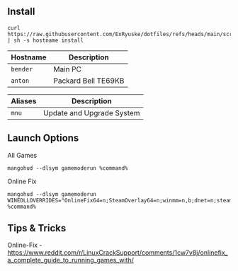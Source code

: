 ## Install
```
curl https://raw.githubusercontent.com/ExRyuske/dotfiles/refs/heads/main/script.sh | sh -s hostname install
```

| **Hostname**          | **Description**                   |
| --------------------- | --------------------------------- |
| `bender`              | Main PC                           |
| `anton`               | Packard Bell TE69KB               |

| **Aliases**           | **Description**                   |
| --------------------- | --------------------------------- |
| `mnu`                 | Update and Upgrade System         |

## Launch Options
All Games
```
mangohud --dlsym gamemoderun %command%
```

Online Fix
```
mangohud --dlsym gamemoderun WINEDLLOVERRIDES="OnlineFix64=n;SteamOverlay64=n;winmm=n,b;dnet=n;steam_api64=n;winhttp=n,b" %command%
```

## Tips & Tricks
Online-Fix - https://www.reddit.com/r/LinuxCrackSupport/comments/1cw7v8j/onlinefix_a_complete_guide_to_running_games_with/

